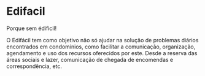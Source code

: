 # Edifacil
Porque sem édificil!

O Edifácil tem como objetivo não só ajudar na solução de problemas diários encontrados em condomínios, como facilitar a comunicação, organização, agendamento e uso dos recursos oferecidos por este. Desde a reserva das áreas sociais e lazer, comunicação de chegada de encomendas e correspondência, etc.
